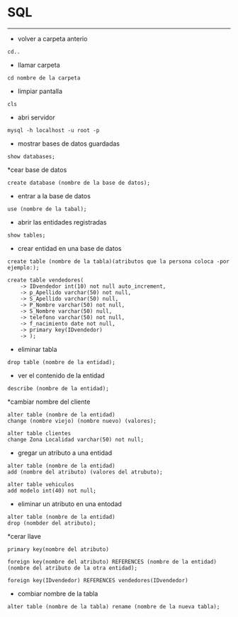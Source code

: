 # SQL
***

* volver a carpeta anterio
~~~
cd..
~~~
* llamar carpeta
~~~
cd nombre de la carpeta
~~~
* limpiar pantalla
~~~
cls
~~~
* abri servidor
~~~
mysql -h localhost -u root -p
~~~
* mostrar bases de datos guardadas
~~~
show databases;
~~~
*cear base de datos 
~~~
create database (nombre de la base de datos);
~~~
* entrar a la base de datos
~~~
use (nombre de la tabal);
~~~
* abrir las entidades registradas
~~~
show tables;
~~~
* crear entidad en una base de datos
~~~
create table (nombre de la tabla)(atributos que la persona coloca -por ejemplo:);

create table vendedores(
    -> IDvendedor int(10) not null auto_increment,
    -> p_Apellido varchar(50) not null,
    -> S_Apellido varchar(50) null,
    -> P_Nombre varchar(50) not null,
    -> S_Nombre varchar(50) null,
    -> telefono varchar(50) not null,
    -> f_nacimiento date not null,
    -> primary key(IDvendedor)
    -> );
~~~
* eliminar tabla
~~~
drop table (nombre de la entidad);
~~~
* ver el contenido de la entidad
~~~
describe (nombre de la entidad);
~~~
*cambiar nombre del cliente
~~~
alter table (nombre de la entidad)
change (nombre viejo) (nombre nuevo) (valores);

alter table clientes
change Zona Localidad varchar(50) not null;
~~~

* gregar un atributo a una entidad
~~~
alter table (nombre de la entidad)
add (nombre del atributo) (valores del atrubuto);

alter table vehiculos
add modelo int(40) not null;
~~~

* eliminar un atributo en una entodad
~~~
alter table (nombre de la entidad)
drop (nombder del atributo);
~~~
*cerar llave 
~~~
primary key(nombre del atributo)
~~~
~~~
foreign key(nombre del atributo) REFERENCES (nombre de la entidad)(nombre del atributo de la otra entidad);

foreign key(IDvendedor) REFERENCES vendedores(IDvendedor)
~~~
* combiar nombre de la tabla
~~~
alter table (nombre de la tabla) rename (nombre de la nueva tabla);
~~~





    

